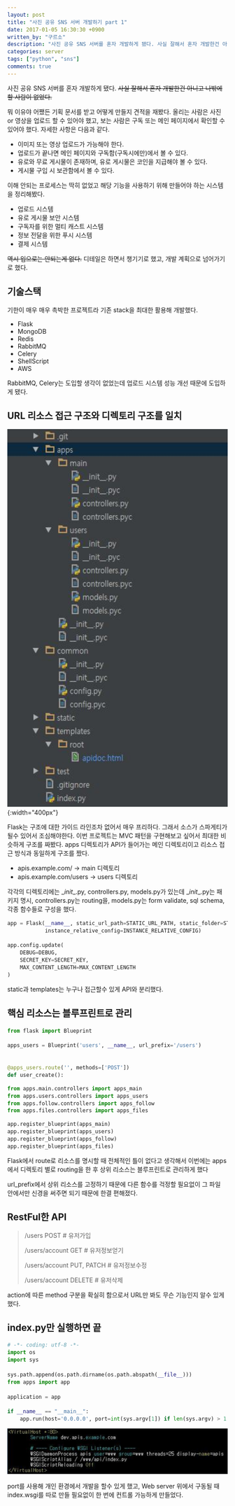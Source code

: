 ```yaml
---
layout: post
title: "사진 공유 SNS 서버 개발하기 part 1"
date: 2017-01-05 16:30:30 +0900
written_by: "구르소"
description: "사진 공유 SNS 서버를 혼자 개발하게 됐다. 사실 잘해서 혼자 개발한건 아니고 나밖에 할 사람이 없었다."
categories: server
tags: ["python", "sns"]
comments: true
---
```


사진 공유 SNS 서버를 혼자 개발하게 됐다. ~~사실 잘해서 혼자 개발한건 아니고 나밖에 할 사람이 없었다.~~

뭐 이유야 어쨌든 기획 문서를 받고 어떻게 만들지 견적을 재봤다. 올리는 사람은 사진 or 영상을 업로드 할 수 있어야 했고, 보는 사람은 구독 또는 메인 페이지에서 확인할 수 있어야 했다. 자세한 사항은 다음과 같다.

- 이미지 또는 영상 업로드가 가능해야 한다.
- 업로드가 끝나면 메인 페이지와 구독함(구독시에만)에서 볼 수 있다.
- 유로와 무료 게시물이 존재하며, 유로 게시물은 코인을 지급해야 볼 수 있다.
- 게시물 구입 시 보관함에서 볼 수 있다.

이해 안되는 프로세스는 딱히 없었고 해당 기능을 사용하기 위해 만들어야 하는 시스템을 정리해봤다.

- 업로드 시스템
- 유로 게시물 보안 시스템
- 구독자를 위한 멀티 캐스트 시스템
- 정보 전달을 위한 푸시 시스템
- 결제 시스템

~~역시 입으로는 안되는게 없다.~~ 디테일은 하면서 챙기기로 했고, 개발 계획으로 넘어가기로 했다.

## 기술스택

기한이 매우 매우 촉박한 프로젝트라 기존 stack을 최대한 활용해 개발했다.

- Flask
- MongoDB
- Redis
- RabbitMQ
- Celery
- ShellScript
- AWS

RabbitMQ, Celery는 도입할 생각이 없었는데 업로드 시스템 성능 개선 때문에 도입하게 됐다.

## URL 리소스 접근 구조와 디렉토리 구조를 일치

![implement-sns-server-for-sharing-photo-part-1-01](/assets/images/implement-sns-server-for-sharing-photo-part-1-01.jpg){:width="400px"}

Flask는 구조에 대한 가이드 라인조차 없어서 매우 프리하다. 그래서 소스가 스파게티가 될수 있어서 조심해야한다. 이번 프로젝트는 MVC 패턴을 구현해보고 싶어서 최대한 비슷하게 구조를 짜봤다. apps 디렉토리가 API가 들어가는 메인 디렉토리이고 리소스 접근 방식과 동일하게 구조를 짰다.

- apis.example.com/ -> main 디렉토리
- apis.example.com/users -> users 디렉토리

각각의 디렉토리에는 \__init__.py, controllers.py, models.py가 있는데 \__init__.py는 패키지 명시, controllers.py는 routing을, models.py는 form validate, sql schema, 각종 함수들로 구성을 했다.

```py
app = Flask(__name__, static_url_path=STATIC_URL_PATH, static_folder=STATIC_FOLDER, template_folder=TEMPLATE_FOLDER,
            instance_relative_config=INSTANCE_RELATIVE_CONFIG)

app.config.update(
    DEBUG=DEBUG,
    SECRET_KEY=SECRET_KEY,
    MAX_CONTENT_LENGTH=MAX_CONTENT_LENGTH
)
```

static과 templates는 누구나 접근할수 있게 API와 분리했다.

## 핵심 리소스는 블루프린트로 관리

```py
from flask import Blueprint

apps_users = Blueprint('users', __name__, url_prefix='/users')


@apps_users.route('', methods=['POST'])
def user_create():
```

```py
from apps.main.controllers import apps_main
from apps.users.controllers import apps_users
from apps.follow.controllers import apps_follow
from apps.files.controllers import apps_files
```

```py
app.register_blueprint(apps_main)
app.register_blueprint(apps_users)
app.register_blueprint(apps_follow)
app.register_blueprint(apps_files)
```

Flask에서 route로 리소스를 명시할 때 전체적인 틀이 없다고 생각해서 이번에는 apps에서 디렉토리 별로 routing을 한 후 상위 리소스는 블루프린트로 관리하게 했다

url_prefix에서 상위 리소스를 고정하기 때문에 다른 함수를 걱정할 필요없이 그 파일 안에서만 신경을 써주면 되기 때문에 한결 편해졌다.

## RestFul한 API

> /users POST  # 유저가입
>
> /users/account GET  # 유저정보얻기
>
> /users/account PUT, PATCH  # 유저정보수정
>
> /users/account DELETE  # 유저삭제

action에 따른 method 구분을 확실히 함으로서 URL만 봐도 무슨 기능인지 알수 있게 했다.

## index.py만 실행하면 끝

```py
# -*- coding: utf-8 -*-
import os
import sys

sys.path.append(os.path.dirname(os.path.abspath(__file__)))
from apps import app

application = app

if __name__ == "__main__":
    app.run(host='0.0.0.0', port=int(sys.argv[1]) if len(sys.argv) > 1 else 7777, debug=True)
```

![implement-sns-server-for-sharing-photo-part-1-02](/assets/images/implement-sns-server-for-sharing-photo-part-1-02.jpg)

port를 사용해 개인 환경에서 개발을 할수 있게 했고, Web server 위에서 구동될 때 index.wsgi를 따로 만들 필요없이 한 번에 컨트롤 가능하게 만들었다.

